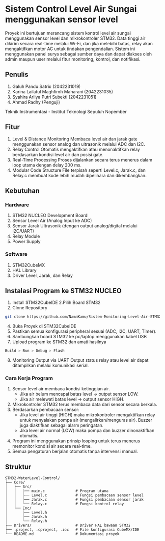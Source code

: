 # Sistem Control Level Air Sungai menggunakan sensor level
Proyek ini bertujuan merancang sistem kontrol level air sungai menggunakan sensor level dan mikrokontroler STM32. Data tinggi air dikirim secara real-time melalui Wi-Fi, dan jika melebihi batas, relay akan mengaktifkan motor AC untuk tindakan pengendalian. Sistem ini menggunakan panel surya sebagai sumber daya dan dapat diakses oleh admin maupun user melalui fitur monitoring, kontrol, dan notifikasi.

## Penulis
1. Galuh Pandu Satrio (2042231019)
2. Karina Lailatul Maghfiroh Maharani (2042231035)
3. Syahira Arliya Putri Subekti (2042231051)
4. Ahmad Radhy (Penguji)

Teknik Instrumentasi - Institut Teknologi Sepuluh Nopember

## Fitur
1. Level & Distance Monitoring 
Membaca level air dan jarak gate menggunakan sensor analog dan ultrasonik melalui ADC dan I2C.
2. Relay Control
Otomatis mengaktifkan atau menonaktifkan relay berdasarkan kondisi level air dan posisi gate.
3. Real-Time Processing
Proses dijalankan secara terus menerus dalam loop utama dengan delay 200 ms.
4. Modular Code Structure
File terpisah seperti Level.c, Jarak.c, dan Relay.c membuat kode lebih mudah dipelihara dan dikembangkan.

## Kebutuhan
### Hardware
1. STM32 NUCLEO Development Board
2. Sensor Level Air (Analog Input ke ADC)
3. Sensor Jarak Ultrasonik (dengan output analog/digital melalui I2C/UART)
4. Relay Module
5. Power Supply

### Software
1. STM32CubeMX
2. HAL Library
3. Driver Level, Jarak, dan Relay

## Instalasi Program ke STM32 NUCLEO
1. Install STM32CubeIDE
2.Pilih Board STM32
3. Clone Repository
```bash
git clone https://github.com/NamaKamu/Sistem-Monitoring-Level-Air-STM32
```
4. Buka Proyek di STM32CubeIDE
5. Pastikan semua konfigurasi peripheral sesuai (ADC, I2C, UART, Timer).
6.  Sambungkan board STM32 ke pc/laptop menggunakan kabel USB 
7. Upload program ke STM32 dan amati hasilnya
```bash
Build > Run > Debug > Flash
```
8. Monitoring Output via UART Output status relay atau level air dapat ditampilkan melalui komunikasi serial.

### Cara Kerja Program
1. Sensor level air membaca kondisi ketinggian air.
   - Jika air belum mencapai batas level → output sensor LOW.
   - Jika air melewati batas level → output sensor HIGH.
2. Mikrokontroler STM32 terus membaca data dari sensor secara berkala.
3. Berdasarkan pembacaan sensor:
   - Jika level air tinggi (HIGH) maka mikrokontroler mengaktifkan relay untuk menyalakan pompa air (mengalirkan/menguras air). Buzzer juga diaktifkan sebagai alarm peringatan.
   - Jika level air normal (LOW) maka pompa dan buzzer dinonaktifkan otomatis.
4. Program ini menggunakan prinsip looping untuk terus menerus memonitor kondisi air secara real-time.
5. Semua pengaturan berjalan otomatis tanpa intervensi manual.

## Struktur
```
STM32-WaterLevel-Control/
├── Core/
│   ├── Src/
│   │   ├── main.c              # Program utama
│   │   ├── Level.c             # Fungsi pembacaan sensor level
│   │   ├── Jarak.c             # Fungsi pembacaan sensor jarak
│   │   └── Relay.c             # Fungsi kontrol relay
│   └── Inc/
│       ├── Level.h
│       ├── Jarak.h
│       └── Relay.h
├── Drivers/                    # Driver HAL bawaan STM32
├── .project, .cproject, .ioc   # File konfigurasi CubeMX/IDE
└── README.md                   # Dokumentasi proyek
```
